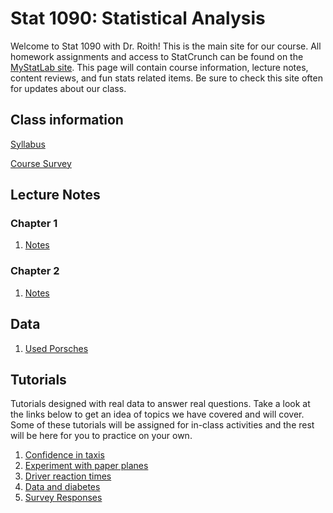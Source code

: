 # Stat 1090: Statistical Analysis

Welcome to Stat 1090 with Dr. Roith! This is the main site for our course. All homework assignments and access to StatCrunch can be found on the [MyStatLab site](https://portal.mypearson.com/login). This page will contain course information, lecture notes, content reviews, and fun stats related items. Be sure to check this site often for updates about our class.

## Class information
   [Syllabus](Fall_17_Syllabus_1090_D03.pdf)
   
   [Course Survey](https://docs.google.com/forms/d/e/1FAIpQLSeIy4-yk2q_6gOp1YTKg2rZDi2aXT8wuhY_mgrRPfPvcU7ROw/viewform?usp=sf_link)

## Lecture Notes

### Chapter 1
   1. [Notes](Ch1_IS4e.pdf)
### Chapter 2
   1. [Notes](Ch2IS4e.pdf)

## Data
   1. [Used Porsches](Porsche.csv)

## Tutorials
Tutorials designed with real data to answer real questions. Take a look at the links below to get an idea of topics we have covered and will cover. Some of these tutorials will be assigned for in-class activities and the rest will be here for you to practice on your own.

1. [Confidence in taxis](https://dtkaplan.shinyapps.io/Confidence_in_Taxis/)
2. [Experiment with paper planes](https://dtkaplan.shinyapps.io/Paper_planes/)
3. [Driver reaction times](http://dtkaplan.shinyapps.io/Traffic_signs)
4. [Data and diabetes](https://dtkaplan.shinyapps.io/Diabetes/)
5. [Survey Responses](https://github.com/joeroith/stat1090/blob/master/docs/responses.csv)

